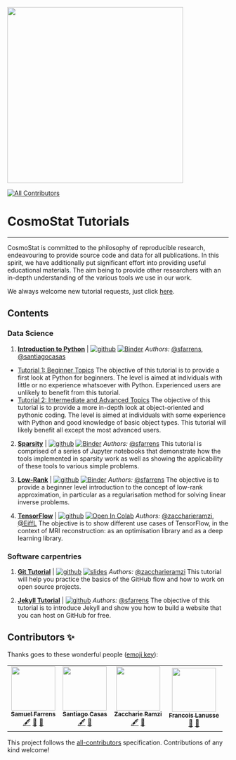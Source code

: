 <a href="http://www.cosmostat.org/" target_="blank"><img src="http://www.cosmostat.org/wp-content/uploads/2017/07/CosmoStat-Logo_WhiteBK.jpg" width="400"></a>
<!-- ALL-CONTRIBUTORS-BADGE:START - Do not remove or modify this section -->
[![All Contributors](https://img.shields.io/badge/all_contributors-4-orange.svg?style=flat-square)](#contributors-)
<!-- ALL-CONTRIBUTORS-BADGE:END -->

# CosmoStat Tutorials
---

CosmoStat is committed to the philosophy of reproducible research, endeavouring
to provide source code and data for all publications. In this spirit, we have
additionally put significant effort into providing useful educational
materials. The aim being to provide other researchers with an in-depth
understanding of the various tools we use in our work.

We always welcome new tutorial requests, just click [here](https://github.com/CosmoStat/Tutorials/issues/new?assignees=&labels=tutorial+request&template=tutorial-request.md&title=%5BTutorial%5D+Your+idea+for+a+tutorial).

## Contents

### Data Science

1. **[Introduction to Python](https://github.com/CosmoStat/Tutorials/tree/python)** | [![github](https://badgen.net/badge/icon/github?icon=github&label)](https://github.com/CosmoStat/Tutorials/tree/python) [![Binder](https://mybinder.org/badge_logo.svg)](https://mybinder.org/v2/gh/CosmoStat/Tutorials/tree/python)
    *Authors:* [@sfarrens](https://github.com/sfarrens),  [@santiagocasas](https://github.com/santiagocasas)
  * [Tutorial 1: Beginner Topics](https://github.com/CosmoStat/Tutorials/tree/python#tutorial-1-beginner-topics)
    The objective of this tutorial is to provide a first look at Python for beginners. The level is aimed at individuals with little or no experience whatsoever with Python. Experienced users are unlikely to benefit from this tutorial.
  * [Tutorial 2: Intermediate and Advanced Topics](https://github.com/CosmoStat/Tutorials/tree/python#tutorial-2-intermediate-and-advanced-topics)
    The objective of this tutorial is to provide a more in-depth look at object-oriented and pythonic coding. The level is aimed at individuals with some experience with Python and good knowledge of basic object types. This tutorial will likely benefit all except the most advanced users.

2. **[Sparsity](https://github.com/CosmoStat/Tutorials/tree/ada)** | [![github](https://badgen.net/badge/icon/github?icon=github&label)](https://github.com/CosmoStat/Tutorials/tree/ada) [![Binder](https://mybinder.org/badge_logo.svg)](https://mybinder.org/v2/gh/CosmoStat/Tutorials/ada)
  *Authors:* [@sfarrens](https://github.com/sfarrens)
  This tutorial is comprised of a series of Jupyter notebooks that demonstrate how the tools implemented in sparsity work as well as showing the applicability of these tools to various simple problems.

3. **[Low-Rank](https://github.com/CosmoStat/Tutorials/tree/low-rank)** | [![github](https://badgen.net/badge/icon/github?icon=github&label)](https://github.com/CosmoStat/Tutorials/tree/low-rank) [![Binder](https://mybinder.org/badge_logo.svg)](https://mybinder.org/v2/gh/CosmoStat/Tutorials/low-rank)
  *Authors:* [@sfarrens](https://github.com/sfarrens)
  The objective is to provide a beginner level introduction to the concept of low-rank approximation, in particular as a regularisation method for solving linear inverse problems.

4. **[TensorFlow](https://github.com/CosmoStat/Tutorials/tree/tensorflow-tutorial)** | [![github](https://badgen.net/badge/icon/github?icon=github&label)](https://github.com/CosmoStat/Tutorials/tree/tensorflow-tutorial) [![Open In Colab](https://colab.research.google.com/assets/colab-badge.svg)](https://colab.research.google.com/drive/1kmw_6O39vP9u9EA06-lIZXHc_eRbkWqK)
  *Authors:* [@zaccharieramzi](https://github.com/zaccharieramzi), [@EiffL](https://github.com/EiffL)
  The objective is to show different use cases of TensorFlow, in the context of MRI reconstruction: as an optimisation library and as a deep learning library.

### Software carpentries

1. **[Git Tutorial](https://github.com/zaccharieramzi/git-tuto)** |  [![github](https://badgen.net/badge/icon/github?icon=github&label)](https://github.com/zaccharieramzi/git-tuto)  [![slides](https://img.shields.io/badge/slides-google-yellow)](https://docs.google.com/presentation/d/1vfsG__2-T7xJYGKFs9HfPKmaoMN1Je0V0h7gLyiY1AU/edit?usp=sharing)
  *Authors:* [@zaccharieramzi](https://github.com/zaccharieramzi)
 This tutorial will help you practice the basics of the GitHub flow and how to work on open source projects.

2. **[Jekyll Tutorial](https://github.com/sfarrens/jekyll_tutorial)** | [![github](https://badgen.net/badge/icon/github?icon=github&label)](https://github.com/sfarrens/jekyll_tutorial)
  *Authors:* [@sfarrens](https://github.com/sfarrens)
  The objective of this tutorial is to introduce Jekyll and show you how to build a website that you can host on GitHub for free.

## Contributors ✨

Thanks goes to these wonderful people ([emoji key](https://allcontributors.org/docs/en/emoji-key)):

<!-- ALL-CONTRIBUTORS-LIST:START - Do not remove or modify this section -->
<!-- prettier-ignore-start -->
<!-- markdownlint-disable -->
<table>
  <tr>
    <td align="center"><a href="http://sfarrens.github.io"><img src="https://avatars1.githubusercontent.com/u/6851839?v=4" width="100px;" alt=""/><br /><sub><b>Samuel Farrens</b></sub></a><br /><a href="#content-sfarrens" title="Content">🖋</a> <a href="#ideas-sfarrens" title="Ideas, Planning, & Feedback">🤔</a> <a href="#maintenance-sfarrens" title="Maintenance">🚧</a></td>
    <td align="center"><a href="http://www.cosmostat.org/people/santiago-casas"><img src="https://avatars0.githubusercontent.com/u/6987716?v=4" width="100px;" alt=""/><br /><sub><b>Santiago Casas</b></sub></a><br /><a href="#content-santiagocasas" title="Content">🖋</a> <a href="#ideas-santiagocasas" title="Ideas, Planning, & Feedback">🤔</a></td>
    <td align="center"><a href="http://www.cosmostat.org/people/zaccharie-ramzi"><img src="https://avatars1.githubusercontent.com/u/6387497?v=4" width="100px;" alt=""/><br /><sub><b>Zaccharie Ramzi</b></sub></a><br /><a href="#content-zaccharieramzi" title="Content">🖋</a> <a href="#ideas-zaccharieramzi" title="Ideas, Planning, & Feedback">🤔</a></td>
    <td align="center"><a href="http://flanusse.net"><img src="https://avatars0.githubusercontent.com/u/861591?v=4" width="100px;" alt=""/><br /><sub><b>Francois Lanusse</b></sub></a><br /><a href="#ideas-EiffL" title="Ideas, Planning, & Feedback">🤔</a> <a href="#maintenance-EiffL" title="Maintenance">🚧</a></td>
  </tr>
</table>

<!-- markdownlint-enable -->
<!-- prettier-ignore-end -->
<!-- ALL-CONTRIBUTORS-LIST:END -->

This project follows the [all-contributors](https://github.com/all-contributors/all-contributors) specification. Contributions of any kind welcome!
